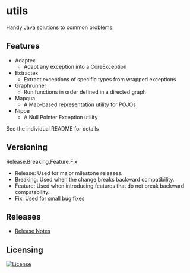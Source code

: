 # utils
Handy Java solutions to common problems.

## Features
- Adaptex
    - Adapt any exception into a CoreException
- Extractex
    - Extract exceptions of specific types from wrapped exceptions
- Graphrunner
    - Run functions in order defined in a directed graph
- Mapqua
    - A Map-based representation utility for POJOs
- Nippe
    - A Null Pointer Exception utility

See the individual README for details

## Versioning
Release.Breaking.Feature.Fix
- Release: Used for major milestone releases.
- Breaking: Used when the change breaks backward compatibility.
- Feature: Used when introducing features that do not break backward compatability.
- Fix: Used for small bug fixes
## Releases
* [Release Notes](https://github.com/Legyver/utils/blob/master/RELEASE.MD)
## Licensing
[![License](https://img.shields.io/badge/License-Apache%202.0-blue.svg)](https://github.com/Legyver/utils/blob/master/LICENSE)
